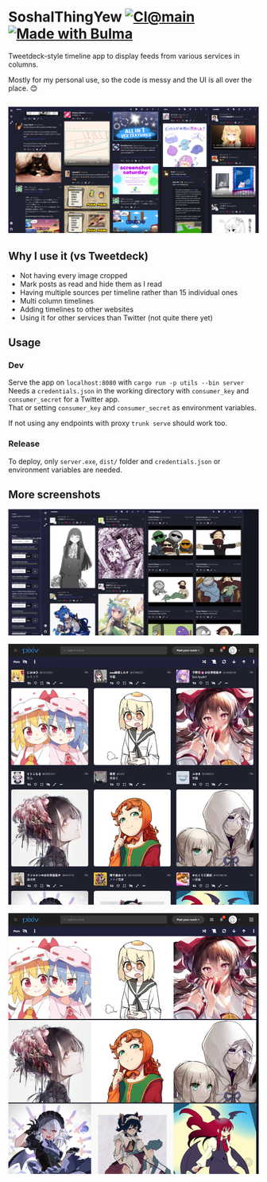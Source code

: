 # SoshalThingYew [![CI@main](https://github.com/misabiko/SoshalThingYew/actions/workflows/ci.yml/badge.svg?branch=main "CI@main")](https://github.com/misabiko/SoshalThingYew/actions/workflows/ci.yml) <a href="https://bulma.io"> <img src="https://bulma.io/images/made-with-bulma.png" alt="Made with Bulma" width="128" height="24"> </a>

Tweetdeck-style timeline app to display feeds from various services in columns.

Mostly for my personal use, so the code is messy and the UI is all over the place. 😊

![screenshot](/docs/screenshot.png?raw=true)
---
## Why I use it (vs Tweetdeck)
- Not having every image cropped
- Mark posts as read and hide them as I read
- Having multiple sources per timeline rather than 15 individual ones
- Multi column timelines
- Adding timelines to other websites
- Using it for other services than Twitter (not quite there yet)

## Usage

### Dev
Serve the app  on `localhost:8080` with `cargo run -p utils --bin server`  
Needs a `credentials.json` in the working directory with `consumer_key` and `consumer_secret` for a Twitter app.  
That or setting `consumer_key` and `consumer_secret` as environment variables.  

If not using any endpoints with proxy `trunk serve` should work too.

### Release

To deploy, only `server.exe`, `dist/` folder and `credentials.json` or environment variables are needed.

## More screenshots

![Twitter and YouTube services + Sidebar options](/docs/service_sidebar_screenshot.png?raw=true)

![Pixiv extension with social article view](/docs/pixiv_social_screenshot.png?raw=true)

![Pixiv extension with gallery article view](/docs/pixiv_gallery_screenshot.png?raw=true)
